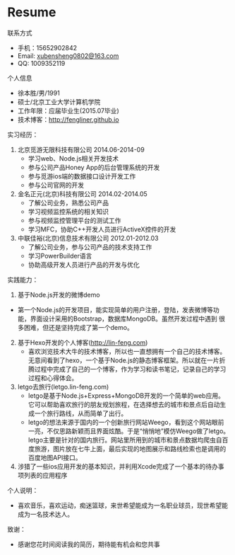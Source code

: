 Resume
======
联系方式
 - 手机：15652902842
 - Email: xubensheng0802@163.com
 - QQ: 1009352119

个人信息
 - 徐本胜/男/1991
 - 硕士/北京工业大学计算机学院
 - 工作年限：应届毕业生(2015.07毕业)
 - 技术博客：http://fengliner.github.io

实习经历：
 1. 北京觅游无限科技有限公司                                                     2014.06-2014-09                   
	- 学习web、Node.js相关开发技术
	- 参与公司产品Honey App的后台管理系统的开发
	- 参与觅游ios端的数据接口设计开发工作
	- 参与公司官网的开发
 2. 金名正元(北京)科技有限公司                                                   2014.02-2014.05
	- 了解公司业务，熟悉公司产品
	- 学习视频监控系统的相关知识
	- 参与视频监控管理平台的测试工作
	- 学习MFC，协助C++开发人员进行ActiveX控件的开发
 3. 中联佳裕(北京)信息技术有限公司                                               2012.01-2012.03             
	- 了解公司业务，参与公司产品的技术支持工作
	- 学习PowerBuilder语言
	- 协助高级开发人员进行产品的开发与优化

实践能力：
 1. 基于Node.js开发的微博demo
  - 第一个Node.js的开发项目，能实现简单的用户注册，登陆，发表微博等功能，界面设计采用的Bootstrap，数据库MongoDB。虽然开发过程中遇到  很多困难，但还是坚持完成了第一个demo。
 2. 基于Hexo开发的个人博客(http://lin-feng.com)
	- 喜欢浏览技术大牛的技术博客，所以也一直想拥有一个自己的技术博客。无意间看到了hexo，一个基于Node.js的静态博客框架。所以就在一片折腾过程中完成了自己的一个博客，作为学习和读书笔记，记录自己的学习过程和心得体会。
 3. letgo去旅行(letgo.lin-feng.com) 
	- letgo是基于Node.js+Express+MongoDB开发的一个简单的web应用。它可以帮助喜欢旅行的朋友规划旅程，在选择想去的城市和景点后自动生成一个旅行路线，从而简单了出行。 
	- letgo的想法来源于国内的一个创新旅行网站Weego，看到这个网站眼前一亮，不仅思路新颖而且界面炫酷。于是“悄悄地”模仿Weego做了letgo。letgo主要是针对的国内旅行。网站里所用到的城市和景点数据均爬虫自百度旅游，图片放在七牛上面，最后实现的地图展示和路线检索也是调用的百度地图API接口。
 4. 涉猎了一些ios应用开发的基本知识，并利用Xcode完成了一个基本的待办事项列表的应用程序 

个人说明：
 - 喜欢音乐，喜欢运动，痴迷篮球，来世希望能成为一名职业球员，现世希望能成为一名技术达人。

致谢：
 - 感谢您花时间阅读我的简历，期待能有机会和您共事
